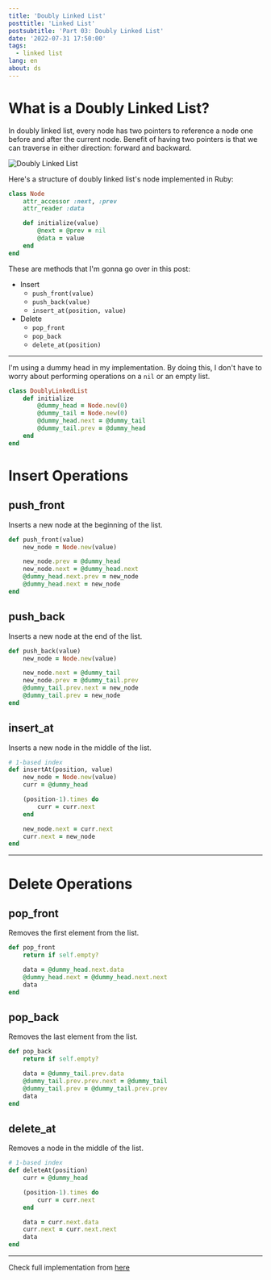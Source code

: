 ```yaml
---
title: 'Doubly Linked List'
posttitle: 'Linked List'
postsubtitle: 'Part 03: Doubly Linked List'
date: '2022-07-31 17:50:00'
tags:
  - linked list
lang: en
about: ds
---
```


# What is a Doubly Linked List?

In doubly linked list, every node has two pointers to reference a node one before and after the current node. Benefit of having two pointers is that we can traverse in either direction: forward and backward.

![Doubly Linked List](/images/posts/linked-list/doubly-linked-list.svg)

Here's a structure of doubly linked list's node implemented in Ruby:

```rb
class Node
    attr_accessor :next, :prev
    attr_reader :data

    def initialize(value)
        @next = @prev = nil
        @data = value
    end
end
```

These are methods that I'm gonna go over in this post:

- Insert
  - `push_front(value)`
  - `push_back(value)`
  - `insert_at(position, value)`
- Delete
  - `pop_front`
  - `pop_back`
  - `delete_at(position)`

---

I'm using a dummy head in my implementation. By doing this, I don't have to worry about performing operations on a `nil` or an empty list.

```rb
class DoublyLinkedList
    def initialize
        @dummy_head = Node.new(0)
        @dummy_tail = Node.new(0)
        @dummy_head.next = @dummy_tail
        @dummy_tail.prev = @dummy_head
    end
end
```

# Insert Operations

## push_front

Inserts a new node at the beginning of the list.

```rb
def push_front(value)
    new_node = Node.new(value)

    new_node.prev = @dummy_head
    new_node.next = @dummy_head.next
    @dummy_head.next.prev = new_node
    @dummy_head.next = new_node
end
```

## push_back

Inserts a new node at the end of the list.

```rb
def push_back(value)
    new_node = Node.new(value)

    new_node.next = @dummy_tail
    new_node.prev = @dummy_tail.prev
    @dummy_tail.prev.next = new_node
    @dummy_tail.prev = new_node
end
```

## insert_at

Inserts a new node in the middle of the list.

```rb
# 1-based index
def insertAt(position, value)
    new_node = Node.new(value)
    curr = @dummy_head

    (position-1).times do
        curr = curr.next
    end

    new_node.next = curr.next
    curr.next = new_node
end
```

---

# Delete Operations

## pop_front

Removes the first element from the list.

```rb
def pop_front
    return if self.empty?

    data = @dummy_head.next.data
    @dummy_head.next = @dummy_head.next.next
    data
end
```

## pop_back

Removes the last element from the list.

```rb
def pop_back
    return if self.empty?

    data = @dummy_tail.prev.data
    @dummy_tail.prev.prev.next = @dummy_tail
    @dummy_tail.prev = @dummy_tail.prev.prev
    data
end
```

## delete_at

Removes a node in the middle of the list.

```rb
# 1-based index
def deleteAt(position)
    curr = @dummy_head

    (position-1).times do
        curr = curr.next
    end

    data = curr.next.data
    curr.next = curr.next.next
    data
end
```

---

Check full implementation from [here](https://github.com/rolemadelen/DataStructures-and-Algorithms/blob/main/02-linkedlists/doubly-linked-list/ruby/main.rb)
